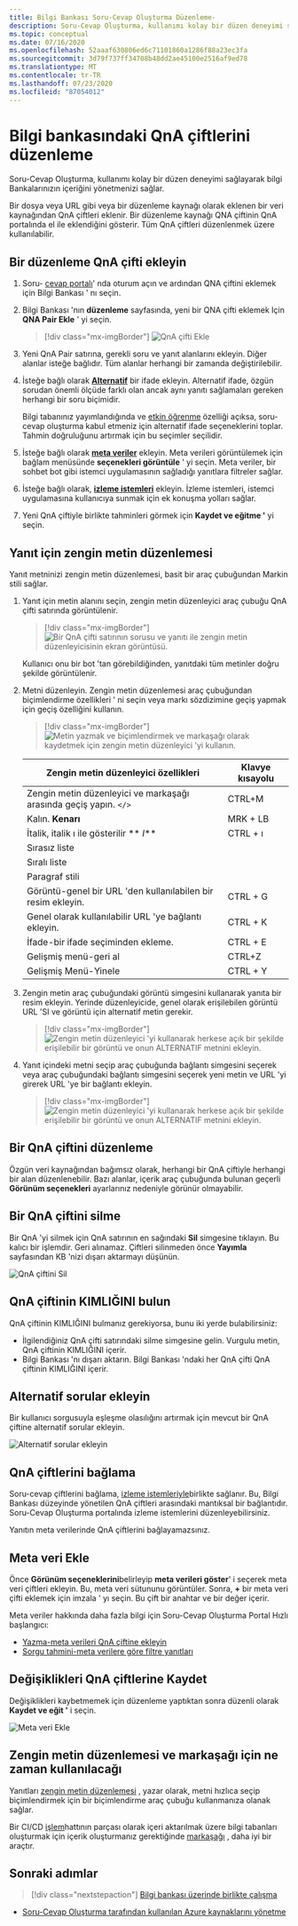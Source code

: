 ```yaml
---
title: Bilgi Bankası Soru-Cevap Oluşturma Düzenleme-
description: Soru-Cevap Oluşturma, kullanımı kolay bir düzen deneyimi sağlayarak bilgi Bankalarınızın içeriğini yönetmenizi sağlar.
ms.topic: conceptual
ms.date: 07/16/2020
ms.openlocfilehash: 52aaaf630806ed6c71101860a1286f88a23ec3fa
ms.sourcegitcommit: 3d79f737ff34708b48dd2ae45100e2516af9ed78
ms.translationtype: MT
ms.contentlocale: tr-TR
ms.lasthandoff: 07/23/2020
ms.locfileid: "87054012"
---
```

# <a name="edit-qna-pairs-in-your-knowledge-base"></a>Bilgi bankasındaki QnA çiftlerini düzenleme

Soru-Cevap Oluşturma, kullanımı kolay bir düzen deneyimi sağlayarak bilgi Bankalarınızın içeriğini yönetmenizi sağlar.

Bir dosya veya URL gibi veya bir düzenleme kaynağı olarak eklenen bir veri kaynağından QnA çiftleri eklenir. Bir düzenleme kaynağı QNA çiftinin QnA portalında el ile eklendiğini gösterir. Tüm QnA çiftleri düzenlenmek üzere kullanılabilir.

<a name="add-an-editorial-qna-set"></a>

## <a name="add-an-editorial-qna-pair"></a>Bir düzenleme QnA çifti ekleyin

1. Soru- [cevap portalı](https://www.qnamaker.ai/)' nda oturum açın ve ardından QNA çiftini eklemek için Bilgi Bankası ' nı seçin.
1. Bilgi Bankası 'nın **düzenleme** sayfasında, yeni bir QNA çifti eklemek Için **QNA Pair Ekle** ' yi seçin.

    > [!div class="mx-imgBorder"]
    > ![QnA çifti Ekle](../media/qnamaker-how-to-edit-kb/add-qnapair.png)

1. Yeni QnA Pair satırına, gerekli soru ve yanıt alanlarını ekleyin. Diğer alanlar isteğe bağlıdır. Tüm alanlar herhangi bir zamanda değiştirilebilir.

1. İsteğe bağlı olarak **[Alternatif](../Quickstarts/add-question-metadata-portal.md#add-additional-alternatively-phrased-questions)** bir ifade ekleyin. Alternatif ifade, özgün sorudan önemli ölçüde farklı olan ancak aynı yanıtı sağlamaları gereken herhangi bir soru biçimidir.

    Bilgi tabanınız yayımlandığında ve [etkin öğrenme](use-active-learning.md) özelliği açıksa, soru-cevap oluşturma kabul etmeniz için alternatif ifade seçeneklerini toplar. Tahmin doğruluğunu artırmak için bu seçimler seçilidir.

1. İsteğe bağlı olarak **[meta veriler](../Quickstarts/add-question-metadata-portal.md#add-metadata-to-filter-the-answers)** ekleyin. Meta verileri görüntülemek için bağlam menüsünde **seçenekleri görüntüle** ' yi seçin. Meta veriler, bir sohbet bot gibi istemci uygulamasının sağladığı yanıtlara filtreler sağlar.

1. İsteğe bağlı olarak, **[izleme istemleri](multiturn-conversation.md)** ekleyin. İzleme istemleri, istemci uygulamasına kullanıcıya sunmak için ek konuşma yolları sağlar.

1. Yeni QnA çiftiyle birlikte tahminleri görmek için **Kaydet ve eğitme '** yi seçin.

## <a name="rich-text-editing-for-answer"></a>Yanıt için zengin metin düzenlemesi

Yanıt metninizi zengin metin düzenlemesi, basit bir araç çubuğundan Markin stili sağlar.

1. Yanıt için metin alanını seçin, zengin metin düzenleyici araç çubuğu QnA çifti satırında görüntülenir.

    > [!div class="mx-imgBorder"]
    > ![Bir QnA çifti satırının sorusu ve yanıtı ile zengin metin düzenleyicisinin ekran görüntüsü.](../media/qnamaker-how-to-edit-kb/rich-text-control-qna-pair-row.png)

    Kullanıcı onu bir bot 'tan görebildiğinden, yanıtdaki tüm metinler doğru şekilde görüntülenir.

1. Metni düzenleyin. Zengin metin düzenlemesi araç çubuğundan biçimlendirme özellikleri ' ni seçin veya markı sözdizimine geçiş yapmak için geçiş özelliğini kullanın.

    > [!div class="mx-imgBorder"]
    > ![Metin yazmak ve biçimlendirmek ve markaşağı olarak kaydetmek için zengin metin düzenleyici 'yi kullanın.](../media/qnamaker-how-to-edit-kb/rich-text-display-image.png)

    |Zengin metin düzenleyici özellikleri|Klavye kısayolu|
    |--|--|
    |Zengin metin düzenleyici ve markaşağı arasında geçiş yapın. `</>`|CTRL+M|
    |Kalın. **Kenarı**|MRK + LB|
    |İtalik, italik ı ile gösterilir ** _I_**|CTRL + ı|
    |Sırasız liste||
    |Sıralı liste||
    |Paragraf stili||
    |Görüntü-genel bir URL 'den kullanılabilen bir resim ekleyin.|CTRL + G|
    |Genel olarak kullanılabilir URL 'ye bağlantı ekleyin.|CTRL + K|
    |İfade-bir ifade seçiminden ekleme.|CTRL + E|
    |Gelişmiş menü-geri al|CTRL+Z|
    |Gelişmiş Menü-Yinele|CTRL + Y|

1. Zengin metin araç çubuğundaki görüntü simgesini kullanarak yanıta bir resim ekleyin. Yerinde düzenleyicide, genel olarak erişilebilen görüntü URL 'SI ve görüntü için alternatif metin gerekir.


    > [!div class="mx-imgBorder"]
    > ![Zengin metin düzenleyici 'yi kullanarak herkese açık bir şekilde erişilebilir bir görüntü ve onun ALTERNATIF metnini ekleyin.](../media/qnamaker-how-to-edit-kb/add-image-url-alternate-text.png)

1. Yanıt içindeki metni seçip araç çubuğunda bağlantı simgesini seçerek veya araç çubuğundaki bağlantı simgesini seçerek yeni metin ve URL 'yi girerek URL 'ye bir bağlantı ekleyin.

    > [!div class="mx-imgBorder"]
    > ![Zengin metin düzenleyici 'yi kullanarak herkese açık bir şekilde erişilebilir bir görüntü ve onun ALTERNATIF metnini ekleyin.](../media/qnamaker-how-to-edit-kb/add-link-to-answer-rich-text-editor.png)

## <a name="edit-a-qna-pair"></a>Bir QnA çiftini düzenleme

Özgün veri kaynağından bağımsız olarak, herhangi bir QnA çiftiyle herhangi bir alan düzenlenebilir. Bazı alanlar, içerik araç çubuğunda bulunan geçerli **Görünüm seçenekleri** ayarlarınız nedeniyle görünür olmayabilir.

## <a name="delete-a-qna-pair"></a>Bir QnA çiftini silme

Bir QnA 'yi silmek için QnA satırının en sağındaki **Sil** simgesine tıklayın. Bu kalıcı bir işlemdir. Geri alınamaz. Çiftleri silinmeden önce **Yayımla** sayfasından KB 'nizi dışarı aktarmayı düşünün.

![QnA çiftini Sil](../media/qnamaker-how-to-edit-kb/delete-qnapair.png)

## <a name="find-the-qna-pair-id"></a>QnA çiftinin KIMLIĞINI bulun

QnA çiftinin KIMLIĞINI bulmanız gerekiyorsa, bunu iki yerde bulabilirsiniz:

* İlgilendiğiniz QnA çifti satırındaki silme simgesine gelin. Vurgulu metin, QnA çiftinin KIMLIĞINI içerir.
* Bilgi Bankası 'nı dışarı aktarın. Bilgi Bankası 'ndaki her QnA çifti QnA çiftinin KIMLIĞINI içerir.

## <a name="add-alternate-questions"></a>Alternatif sorular ekleyin

Bir kullanıcı sorgusuyla eşleşme olasılığını artırmak için mevcut bir QnA çiftine alternatif sorular ekleyin.

![Alternatif sorular ekleyin](../media/qnamaker-how-to-edit-kb/add-alternate-question.png)

## <a name="linking-qna-pairs"></a>QnA çiftlerini bağlama

Soru-cevap çiftlerini bağlama, [izleme istemleriyle](multiturn-conversation.md)birlikte sağlanır. Bu, Bilgi Bankası düzeyinde yönetilen QnA çiftleri arasındaki mantıksal bir bağlantıdır. Soru-Cevap Oluşturma portalında izleme istemlerini düzenleyebilirsiniz.

Yanıtın meta verilerinde QnA çiftlerini bağlayamazsınız.

## <a name="add-metadata"></a>Meta veri Ekle

Önce **Görünüm seçeneklerini**belirleyip **meta verileri göster**' i seçerek meta veri çiftleri ekleyin. Bu, meta veri sütununu görüntüler. Sonra, **+** bir meta veri çifti eklemek için imzala ' yı seçin. Bu çift bir anahtar ve bir değer içerir.

Meta veriler hakkında daha fazla bilgi için Soru-Cevap Oluşturma Portal Hızlı başlangıcı:
* [Yazma-meta verileri QnA çiftine ekleyin](../quickstarts/add-question-metadata-portal.md#add-metadata-to-filter-the-answers)
* [Sorgu tahmini-meta verilere göre filtre yanıtları](../quickstarts/get-answer-from-knowledge-base-using-url-tool.md)

## <a name="save-changes-to-the-qna-pairs"></a>Değişiklikleri QnA çiftlerine Kaydet

Değişiklikleri kaybetmemek için düzenleme yaptıktan sonra düzenli olarak **Kaydet ve eğit '** i seçin.

![Meta veri Ekle](../media/qnamaker-how-to-edit-kb/add-metadata.png)

## <a name="when-to-use-rich-text-editing-versus-markdown"></a>Zengin metin düzenlemesi ve markaşağı için ne zaman kullanılacağı

Yanıtları [zengin metin düzenlemesi](#add-an-editorial-qna-set) , yazar olarak, metni hızlıca seçip biçimlendirmek için bir biçimlendirme araç çubuğu kullanmanıza olanak sağlar.

Bir CI/CD [işlem](../Quickstarts/batch-testing.md)hattının parçası olarak içeri aktarılmak üzere bilgi tabanları oluşturmak için içerik oluşturmanız gerektiğinde [markaşağı](../reference-markdown-format.md) , daha iyi bir araçtır.

## <a name="next-steps"></a>Sonraki adımlar

> [!div class="nextstepaction"]
> [Bilgi bankası üzerinde birlikte çalışma](./collaborate-knowledge-base.md)

* [Soru-Cevap Oluşturma tarafından kullanılan Azure kaynaklarını yönetme](set-up-qnamaker-service-azure.md)
